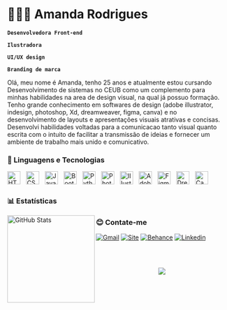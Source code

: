 # 👩🏻‍💻 Amanda Rodrigues

**`Desenvolvedora Front-end`**

**`Ilustradora`**

**`UI/UX design`**

**`Branding de marca`**

Olá, meu nome é Amanda, tenho 25 anos e atualmente estou cursando Desenvolvimento de sistemas no CEUB como um complemento para minhas habilidades na area de design visual, na qual já possuo formação. Tenho grande conhecimento em softwares de design (adobe illustrator, indesign, photoshop, Xd, dreamweaver, figma, canva) e no desenvolvimento de layouts e apresentações visuais atrativas e concisas. Desenvolvi habilidades voltadas para a comunicacao tanto visual quanto escrita com o intuito de facilitar a transmissão de ideias e fornecer um ambiente de trabalho mais unido e comunicativo.

### 🤖 Linguagens e Tecnologias

<img 
    align="left" 
    alt="HTML"
    title="HTML" 
    width="30px" 
    style="padding-right: 10px;" 
    src="https://cdn.jsdelivr.net/gh/devicons/devicon@latest/icons/html5/html5-original.svg" 
/>
<img 
    align="left" 
    alt="CSS" 
    title="CSS"
    width="30px" 
    style="padding-right: 10px;" 
    src="https://cdn.jsdelivr.net/gh/devicons/devicon@latest/icons/css3/css3-original.svg" 
/>
<img 
    align="left" 
    alt="JavaScript" 
    title="JavaScript"
    width="30px" 
    style="padding-right: 10px;" 
    src="https://cdn.jsdelivr.net/gh/devicons/devicon@latest/icons/javascript/javascript-original.svg" 
/>
<img
    align="left" 
    alt="Bootstrap"
    title="Bootstrap" 
    width="30px" 
    style="padding-right: 10px;" 
    src="https://cdn.jsdelivr.net/gh/devicons/devicon@latest/icons/bootstrap/bootstrap-original.svg" 
/>
<img 
    align="left" 
    alt="Python" 
    title="Python"
    width="30px" 
    style="padding-right: 10px;" 
    src="https://cdn.jsdelivr.net/gh/devicons/devicon@latest/icons/python/python-original.svg" 
/>
<img 
    align="left" 
    alt="Photoshop" 
    title="Photoshop"
    width="30px" 
    style="padding-right: 10px;" 
    src="https://cdn.jsdelivr.net/gh/devicons/devicon@latest/icons/photoshop/photoshop-original.svg"
/>
<img 
    align="left" 
    alt="Illustrator" 
    title="Illustrator"
    width="30px" 
    style="padding-right: 10px;" 
    src="https://cdn.jsdelivr.net/gh/devicons/devicon@latest/icons/illustrator/illustrator-original.svg"      
/>
<img 
    align="left" 
    alt="Adobe XD" 
    title="Adobe XD"
    width="30px" 
    style="padding-right: 10px;" 
    src="https://cdn.jsdelivr.net/gh/devicons/devicon@latest/icons/xd/xd-original.svg"          
/>
<img 
    align="left" 
    alt="Figma" 
    title="Figma"
    width="30px" 
    style="padding-right: 10px;" 
    src="https://cdn.jsdelivr.net/gh/devicons/devicon@latest/icons/figma/figma-original.svg"              
/>
<img 
    align="left" 
    alt="Dreamweaver" 
    title="Dreamweaver"
    width="30px" 
    style="padding-right: 10px;" 
    src="https://cdn.jsdelivr.net/gh/devicons/devicon@latest/icons/dreamweaver/dreamweaver-original.svg"                 
/>
<img 
    align="left" 
    alt="Canva" 
    title="Canva"
    width="30px" 
    style="padding-right: 10px;" 
    src="https://cdn.jsdelivr.net/gh/devicons/devicon@latest/icons/canva/canva-original.svg"                    
/>

<br/>
<br/>

### 📊 Estatísticas
<p>
<img 
      align="left" 
      alt="GitHub Stats" 
      height="200" 
      src="https://github-readme-stats.vercel.app/api/top-langs/?username=amandar-lab&theme=tokyonight&layout=compact&custom_title=Tecnologias&langs_count=9" 
  />
</p>


### 😊 Contate-me
  
  [![Gmail](https://img.shields.io/badge/Gmail-755b25?style=for-the-badge&logoColor=fff)](mailto:amandaeee4@gmail.com)
  [![Site](https://img.shields.io/badge/Site-755b25?style=for-the-badge&logoColor=fff)](https://readymag.website/5790463)
  [![Behance](https://img.shields.io/badge/Behance-755b25?style=for-the-badge&logoColor=fff)](https://www.behance.net/alyany1)
  [![Linkedin](https://img.shields.io/badge/LinkedIn-755b25?style=for-the-badge&logoColor=fff)](https://www.linkedin.com/in/amanda-rodrigues-679b88284/)

##

<br>

<div align="center">
  <p align="center"><img align="center" src="https://amandar-lab.com/ghpvc/?username=amandar-lab&abbreviated=true&style=flat-square&color=755b25" /></p> 

</div>

<br>
<br>
<br>
    




